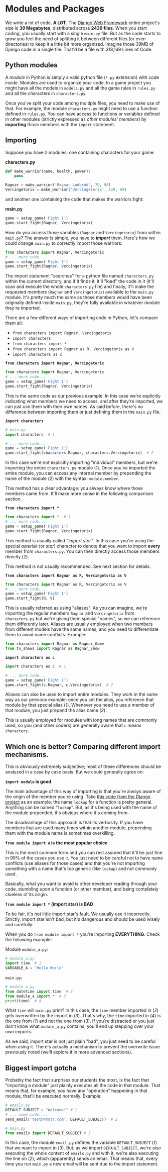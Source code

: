# Modules and Packages

We write a lot of code. **A LOT**. The [Django Web Framework](https://www.djangoproject.com/) entire project's size is **39 Megabytes**, distributed across **2439 files**. When you start coding, you usually start with a single `main.py` file. But as the code starts to grow you feel the need of splitting it between different files (or even directories) to keep it a little bit more organized. Imagine those 39MB of Django code in a single file. That'd be a file with 318,169 Lines of Code.

## Python modules

A _module_ in Python is simply a valid python file (`*.py` extension) with code inside. Modules are used to organize your code. In a game project you might have all the models in `models.py` and all the game rules in `rules.py` and all the characters in `characters.py`.

Once you've split your code among multiple files, you need to make use of that. For example, the module `characters.py` might need to use a function defined in `rules.py`. You can have access to functions or variables defined in other modules (strictly expressed as _other modules' members_) by **importing** those members with the `import` statement.

## Importing

Suppose you have 2 modules; one containing characters for your game:

**characters.py**
```python
def make_warrior(name, health, power):
    pass

Ragnar = make_warrior('Ragnar Lodbrok', 70, 98)
Vercingetorix = make_warrior('Vercingetorix', 120, 89)
```

and another one containing the code that makes the warriors fight:

**main.py**
```python
game = setup_game('Fight 1')
game.start_fight(Ragnar, Vercingetorix)
```

How do you access those variables (`Ragnar` and `Vercingetorix`) from within `main.py`? The answer is simple, you have to **_import_** them. Here's how we could change `main.py` to correctly import those warriors:

```python
from characters import Ragnar, Vercingetorix
# ... more code...
game = setup_game('Fight 1')
game.start_fight(Ragnar, Vercingetorix)
```

The import statement "searches" for a python file named `characters.py` within the current directory, and if it finds it, it'll "load" the code in it (it'll scan and execute the whole `characters.py` file) and finally, it'll make the requested _members_ (`Ragnar` and `Vercingetorix`) available to the `main.py` module. It's pretty much the same as those members would have been originally defined inside `main.py`, they're fully available in whatever module they're imported.

There are a few different ways of importing code in Python, let's compare them all:


* `from characters import Ragnar, Vercingetorix`
* `import characters`
* `from characters import *`
* `from characters import Ragnar as R, Vercingetorix as V`
* `import characters as c`

**`from characters import Ragnar, Vercingetorix`**

```python
from characters import Ragnar, Vercingetorix
# ... more code...
game = setup_game('Fight 1')
game.start_fight(Ragnar, Vercingetorix)
```

This is the same code as our previous example. In this case we're explicitly indicating what members we need to access, and after they're imported, we can just use them with their own names. As said before, there's no difference between importing them or just defining them in the `main.py` file.

**`import characters`**

```python
# main.py
import characters  # 1

# ... more code...
game = setup_game('Fight 1')
game.start_fight(characters.Ragnar, characters.Vercingetorix)  # 2
```

In this case we're not explicitly importing "individual" members, but we're importing the entire `characters.py` module (_1_). Once you've imported the entire module, you can access any internal member by prepending the name of the module (_2_) with the syntax: `module.member`. 

This method has a clear advantage: you always know where those members came from. It'll make more sense in the following comparison section.

**`from characters import *`**

```python
from characters import *  # 1
# ... more code...
game = setup_game('Fight 1')
game.start_fight(Ragnar, Vercingetorix)
```

This method is usually called _"import star"_. In this case you're using the special _asterisk_ (or _star_) character to denote that you want to import **every** member from `characters.py`. You can then directly access those members directly (_2_).

This method is not usually recommended. See next section for details.

**`from characters import Ragnar as R, Vercingetorix as V`**

```python
from characters import Ragnar as R, Vercingetorix as V
# ... more code...
game = setup_game('Fight 1')
game.start_fight(R, V)
```

This is usually referred as using "aliases". As you can imagine, we're importing the regular members `Ragnar` and `Vercingetorix` from `characters.py` but we're giving them special "names", so we can reference them differently later. Aliases are usually employed when two members from different models have the same names, and you need to differentiate them to avoid name conflicts. Example:

```python
from characters import Ragnar as Ragnar_Game
from tv_shows import Ragnar as Ragnar_Show
```

**`import characters as c`**

```python
import characters as c  # 1

# ... more code...
game = setup_game('Fight 1')
game.start_fight(c.Ragnar, c.Vercingetorix)  # 2
```

Aliases can also be used to import entire modules. They work in the same way as our previous example: once you set the alias, you reference that module by that special alias (_1_). Whenever you need to use a member of that module, you just prepend the alias name (_2_).

This is usually employed for modules with long names that are commonly used, so you (and other coders) are generally aware that `c` means `characters`.

## Which one is better? Comparing different import mechanisms.

This is obviously extremely subjective; most of these differences should be analyzed in a case by case basis. But we could generally agree on:

**`import module` is good**

The main advantage of this way of importing is that you're always aware of the origin of the member you're using. Take [this code from the Django project](https://github.com/django/django/blob/87c76aa116ef49be2d6ff3ecf2fec37414638246/django/core/handlers/wsgi.py#L86) as an example; the name `lookup` for a function is pretty general. Anything can be named "`lookup`". But, as it's being used with the name of the module prepended, it's obvious where it's coming from.

The disadvantage of this approach is that its verbosity. If you have members that are used many times within another module, prepending them with the module name is sometimes overkilling.

**`from module import A` is the most popular choice** 

This is the most common form and you can rest assured that it'll be just fine in 99% of the cases you use it. You just need to be careful not to have name conflicts (use aliases for those cases) and that you're not importing something with a name that's too generic (like `lookup`) and not commonly used.

Basically, what you want to avoid is other developer reading through your code, stumbling upon a function (or other member), and being completely clueless of its origin.

**`from module import *` (import star) is BAD** 

To be fair, it's not little import star's fault. We usually use it incorrectly. Strictly, import star isn't bad, but it's dangerous and should be used wisely and carefully.

When you do `from module import *` you're importing **EVERYTHING**. Check the following example:

Module `module_a.py`:

```python
# module_a.py
import time  # 1
VARIABLE_A = 'Hello World'
```

`main.py`:

```python
# module_a.py
from datetime import time  # 2
from module_a import *  # 3
print(time)  # 4
```

What `time` will `main.py` print? In this case, the `time` member imported in (_2_) gets overwritten by the import in (_3_). That's why, the `time` imported in (_4_) is the one from (_1_) and not the one from (_3_). If you're distracted or you just don't know what `module_a.py` contains, you'll end up stepping over your own imports.

As we said, import star is not just plain "bad", you just need to be careful when using it. There's actually a mechanism to prevent the overwrite issue previously noted (we'll explore it in more advanced sections).

## Biggest import gotcha

Probably the fact that surprises our students the most, is the fact that "importing a module" just plainly executes all the code in that module. That means that, for example, you have any "operation" happening in that module, that'll be executed normally. Example:

```python
# emails.py
DEFAULT_SUBJECT = "Welcome!" # 1
# ... some code ... 
send_email('test@rmotr.com', DEFAULT_SUBJECT)  # 2
```

```python
# main.py
from emails import DEFAULT_SUBJECT # 3
```

In this case, the module `email.py` defines the variable `DEFAULT_SUBJECT` (_1_) that we want to import in (_3_). But, as we import `DEFAULT_SUBJECT`, we're also executing the whole content of `emails.py` and with it, we're also executing the line on (_2_), which (apparently) sends an email. That means that, every time you run `main.py` a new email will be sent due to the import statement.

